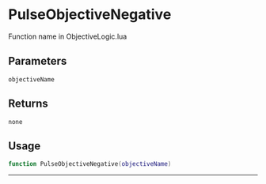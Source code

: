 # PulseObjectiveNegative
Function name in ObjectiveLogic.lua
## Parameters
`objectiveName`
## Returns
`none`
## Usage
```lua
function PulseObjectiveNegative(objectiveName)
```
---

